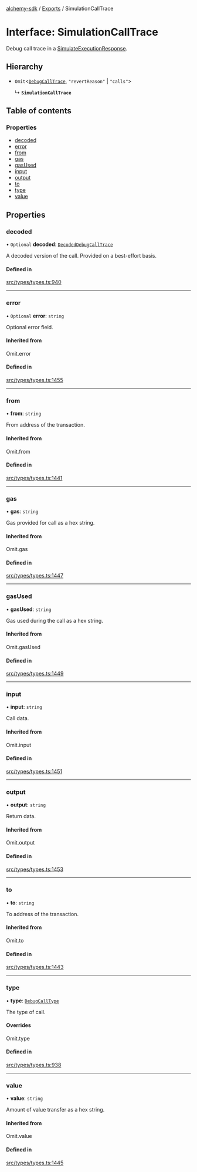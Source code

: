 [alchemy-sdk](../README.md) / [Exports](../modules.md) / SimulationCallTrace

# Interface: SimulationCallTrace

Debug call trace in a [SimulateExecutionResponse](SimulateExecutionResponse.md).

## Hierarchy

- `Omit`<[`DebugCallTrace`](DebugCallTrace.md), ``"revertReason"`` \| ``"calls"``\>

  ↳ **`SimulationCallTrace`**

## Table of contents

### Properties

- [decoded](SimulationCallTrace.md#decoded)
- [error](SimulationCallTrace.md#error)
- [from](SimulationCallTrace.md#from)
- [gas](SimulationCallTrace.md#gas)
- [gasUsed](SimulationCallTrace.md#gasused)
- [input](SimulationCallTrace.md#input)
- [output](SimulationCallTrace.md#output)
- [to](SimulationCallTrace.md#to)
- [type](SimulationCallTrace.md#type)
- [value](SimulationCallTrace.md#value)

## Properties

### decoded

• `Optional` **decoded**: [`DecodedDebugCallTrace`](DecodedDebugCallTrace.md)

A decoded version of the call. Provided on a best-effort basis.

#### Defined in

[src/types/types.ts:940](https://github.com/alchemyplatform/alchemy-sdk-js/blob/c4bab3e/src/types/types.ts#L940)

___

### error

• `Optional` **error**: `string`

Optional error field.

#### Inherited from

Omit.error

#### Defined in

[src/types/types.ts:1455](https://github.com/alchemyplatform/alchemy-sdk-js/blob/c4bab3e/src/types/types.ts#L1455)

___

### from

• **from**: `string`

From address of the transaction.

#### Inherited from

Omit.from

#### Defined in

[src/types/types.ts:1441](https://github.com/alchemyplatform/alchemy-sdk-js/blob/c4bab3e/src/types/types.ts#L1441)

___

### gas

• **gas**: `string`

Gas provided for call as a hex string.

#### Inherited from

Omit.gas

#### Defined in

[src/types/types.ts:1447](https://github.com/alchemyplatform/alchemy-sdk-js/blob/c4bab3e/src/types/types.ts#L1447)

___

### gasUsed

• **gasUsed**: `string`

Gas used during the call as a hex string.

#### Inherited from

Omit.gasUsed

#### Defined in

[src/types/types.ts:1449](https://github.com/alchemyplatform/alchemy-sdk-js/blob/c4bab3e/src/types/types.ts#L1449)

___

### input

• **input**: `string`

Call data.

#### Inherited from

Omit.input

#### Defined in

[src/types/types.ts:1451](https://github.com/alchemyplatform/alchemy-sdk-js/blob/c4bab3e/src/types/types.ts#L1451)

___

### output

• **output**: `string`

Return data.

#### Inherited from

Omit.output

#### Defined in

[src/types/types.ts:1453](https://github.com/alchemyplatform/alchemy-sdk-js/blob/c4bab3e/src/types/types.ts#L1453)

___

### to

• **to**: `string`

To address of the transaction.

#### Inherited from

Omit.to

#### Defined in

[src/types/types.ts:1443](https://github.com/alchemyplatform/alchemy-sdk-js/blob/c4bab3e/src/types/types.ts#L1443)

___

### type

• **type**: [`DebugCallType`](../enums/DebugCallType.md)

The type of call.

#### Overrides

Omit.type

#### Defined in

[src/types/types.ts:938](https://github.com/alchemyplatform/alchemy-sdk-js/blob/c4bab3e/src/types/types.ts#L938)

___

### value

• **value**: `string`

Amount of value transfer as a hex string.

#### Inherited from

Omit.value

#### Defined in

[src/types/types.ts:1445](https://github.com/alchemyplatform/alchemy-sdk-js/blob/c4bab3e/src/types/types.ts#L1445)
